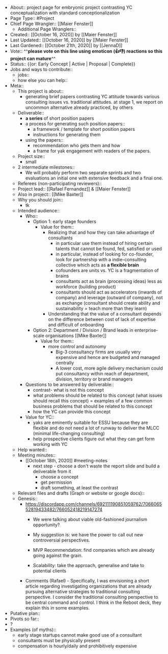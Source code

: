 - About:: project page for embryonic project contrasting YC conceptualization with standard conceptionalization
- Page Type:: #Project
- Chief Page Wrangler:: [[Maier Fenster]]
    - Additional Page Wranglers:: 
- Created:: [[October 16, 2020]] by [[Maier Fenster]]
- Last Updated:: [[October 16, 2020]] by [[Maier Fenster]]
- Last Gardened:: [[October 21th, 2020]] by [[JennaD]]
- Vote:: ^^**please vote on this line using emoticon (👍👎) reactions so this project can mature**^^
- Status:: {{or: Early Concept | Active | Proposal | Complete}}
- Jobs and ways to contribute::
    - jobs::
    - how else you can help::
- Meta::
    - This project is about::
        - generating brief papers contrasting YC attitude towards various consulting issues vs. traditional attitudes. at stage 1, we report on uncommon alternative already practiced, by others
    - Deliverable::
        - **a series** of short position papers
        - a process for generating such position papers::
            - a framework / template for short position papers
            - instructions for generating them
        - using the papers::
            - recommendation who gets them and how
            - a frame for yak engagement with readers of the papers.
    - Project size::
        - small
    - 2 intermediate milestones::
        - We will probably perform two separate sprints and two evaluations an initial one with extensive feedback and a final one.
    - Referees (non-participating reviewers)::
    - Project lead:: [[Rafael Fernandez]] & [[Maier Fenster]]
    - Also in project:: [[Mike Baxter]]
    - Why you should join::
        - tk
    - Intended audience::
        - Who::
            - Option 1: early stage founders
                - Value for them::
                    - Realizing that and how they can take advantage of consultants
                        - in particular use them instead of hiring certain talents that cannot be found, fed, satisfied or used
                        - in particular, instead of looking for co-founder, look for partnership with a indie-consulting collective which acts as **a flexible brain** 
                        - cofounders are units vs. YC is a fragmentation of brains
                        - consultants act as brain (processing ideas) less as workforce (building product)
                        - consultants should act as accelerators (inwards of company) and leverage (outward of company), not as exchange (consultant should create ability and sustainability =  teach more than they learn)
                    - Understanding that the value of a consultant depends on the difference between cost of lack of expertise and difficult of onboarding 
            - Option 2: Department / Division / Brand leads in enterprise-scale organisations [[Mike Baxter]]
                - Value for them::
                    - more control and autonomy
                        - Big-3 consultancy firms are usually very expensive and hence are budgeted and managed centrally
                        - A lower cost, more agile delivery mechanism could put consultancy within reach of department, division, territory or brand managers
        - Questions to be answered by deliverable::
            - contrast- what is not this concept
            - what problems should be related to this concept (what issues should recall this concept) = examples of a few common business problems that should be related to this concept
            - how the YC can provide this concept
        - Value for YC::
            - yaks are eminently suitable for ESSU because they are flexible and do not need a lot of runway to deliver the MLCC (minimal life-changing consulting)
            - help prospective clients figure out what they can get form working with YC
    - Help wanted::
    - Meeting minutes::
        - [[October 18th, 2020]] #meeting-notes
            - next step - choose a don't waste the report slide and build a deliverable from it
                - choose a concept
                - get permission
                - draft something, at least the contrast
    - Relevant files and drafts (Graph or website or google docs)::
    - Genesis::
        - https://discordapp.com/channels/692111190851059762/706606552819433482/766052418219147274
            - We were talking about viable old-fashioned journalism opportunity?

            - My suggestion is: we have the power to call out new controversial perspectives.
            - MVP Recommendation: find companies which are already going against the grain.
            - Scalability: take the approach, generalise and take to potential clients
        - Comments (Rafael) - Specifically, I was envisioning a short article regarding investigating organizations that are already pursuing alternative strategies to traditional consulting perspective. I consider the traditional consulting perspective to be central command and control. I think in the Reboot deck, they explain this in some examples.
- Putative plan::
- Pivots so far::
- ?
- Examples (of myths)::
    - early stage startups cannot make good use of a consultant
    - consultants must be physically present
    -  compensation is hourly/daily and prohibitively expensive

